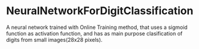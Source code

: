 # NeuralNetworkForDigitClassification
A neural network trained with Online Training method, that uses a sigmoid function as activation function, and has as main purpose clasification of digits from small images(28x28 pixels).

